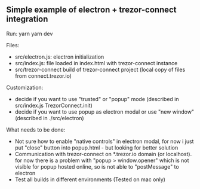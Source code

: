 ## Simple example of electron + trezor-connect integration 

Run:
yarn 
yarn dev

Files:
- src/electron.js: electron initialization
- src/index.js: file loaded in index.html with trezor-connect instance
- src/trezor-connect build of trezor-connect project (local copy of files from connect.trezor.io)

Customization:
- decide if you want to use "trusted" or "popup" mode (described in src/index.js TrezorConnect.init)
- decide if you want to use popup as electron modal or use "new window" (described in ./src/electron)

What needs to be done:
- Not sure how to enable "native controls" in electron modal, for now i just put "close" button into popup.html - but looking for better solution
- Communication with trezor-connect on *.trezor.io domain (or localhost). for now there is a problem with "popup > window.opener" which is not visible for popup hosted online, so is not able to "postMessage" to electron
- Test all builds in different environments (Tested on mac only)
